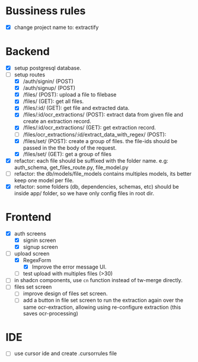 # Bussiness rules

- [x] change project name to: extractify

# Backend

- [x] setup postgresql database.
- [ ] setup routes
  - [x] /auth/signin/ (POST)
  - [x] /auth/signup/ (POST)
  - [x] /files/ (POST): upload a file to filebase
  - [x] /files/ (GET): get all files.
  - [x] /files/:id/ (GET): get file and extracted data.
  - [x] /files/:id/ocr_extractions/ (POST): extract data from given file and create an extraction record.
  - [x] /files/:id/ocr_extractions/ (GET): get extraction record.
  - [ ] /files/ocr_extractions/:id/extract_data_with_regex/ (POST): 
  - [x] /files/set/ (POST): create a group of files. the file-ids should be passed in the the body of the request.
  - [x] /files/set/ (GET): get a group of files
- [x] refactor: each file should be suffixed with the folder name. e.g: auth_schema, get_files_route.py, file_model.py
- [ ] refactor: the db/models/file_models contains multiples models, its better keep one model per file.
- [x] refactor: some folders (db, dependencies, schemas, etc) should be inside app/ folder, so we have only config files in root dir.

# Frontend

- [x] auth screens
  - [x] signin screen
  - [x] signup screen
- [ ] upload screen
  - [x] RegexForm
     - [x] Improve the error message UI.
  - [ ] test upload with multiples files (>30)
- [ ] in shadcn components, use `cn` function instead of tw-merge directly.  
- [ ] files set screen
  - [ ] improve design of files set screen.
  - [ ] add a button in file set screen to run the extraction again over the same ocr-extraction, allowing using re-configure extraction (this saves ocr-processing)
  
# IDE

- [ ] use cursor ide and create .cursorrules file

